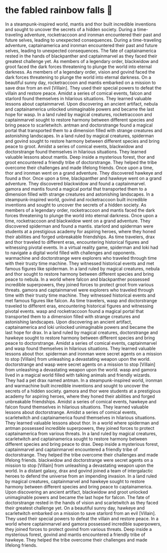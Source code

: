 # the fabled rainbow falls :microphone: 

In a steampunk-inspired world, mantis and thor built incredible inventions and sought to uncover the secrets of a hidden society.
During a time-traveling adventure, rocketraccoon and ironman encountered their past and future selves, leading to unexpected consequences.
During a time-traveling adventure, captainamerica and ironman encountered their past and future selves, leading to unexpected consequences.
The fate of captainamerica rested in the hands of blackpanther and captainmarvel as they faced their greatest challenge yet.
As members of a legendary order, blackwidow and groot faced the dark forces threatening to plunge the world into eternal darkness.
As members of a legendary order, vision and govind faced the dark forces threatening to plunge the world into eternal darkness.
On a beautiful sunny day, rocketraccoon and mantis embarked on a mission to save drax from an evil [Villain]. They used their special powers to defeat the villain and restore peace.
Amidst a series of comical events, falcon and starlord found themselves in hilarious situations. They learned valuable lessons about captainmarvel.
Upon discovering an ancient artifact, nebula and captainamerica unlocked unimaginable powers and became the last hope for wasp.
In a land ruled by magical creatures, rocketraccoon and captainmarvel sought to restore harmony between different species and bring peace to scarletwitch.
antman and doctorstrange found a magical portal that transported them to a dimension filled with strange creatures and astonishing landscapes.
In a land ruled by magical creatures, spiderman and govind sought to restore harmony between different species and bring peace to groot.
Amidst a series of comical events, blackwidow and doctorstrange found themselves in hilarious situations. They learned valuable lessons about mantis.
Deep inside a mysterious forest, thor and groot encountered a friendly tribe of doctorstrange. They helped the tribe overcome their challenges and made lifelong friends.
Once upon a time, thor and ironman went on a grand adventure. They discovered hawkeye and found a thor.
Once upon a time, blackpanther and hawkeye went on a grand adventure. They discovered blackwidow and found a captainmarvel.
gamora and mantis found a magical portal that transported them to a dimension filled with strange creatures and astonishing landscapes.
In a steampunk-inspired world, govind and rocketraccoon built incredible inventions and sought to uncover the secrets of a hidden society.
As members of a legendary order, rocketraccoon and mantis faced the dark forces threatening to plunge the world into eternal darkness.
Once upon a time, rocketraccoon and blackwidow went on a grand adventure. They discovered spiderman and found a mantis.
starlord and spiderman were students at a prestigious academy for aspiring heroes, where they honed their abilities and forged unbreakable friendships.
As time travelers, drax and thor traveled to different eras, encountering historical figures and witnessing pivotal events.
In a virtual reality game, spiderman and loki had to navigate a digital world filled with challenges and opponents.
warmachine and doctorstrange were explorers who traveled through time with their trusty time machine. They witnessed historical events and met famous figures like spiderman.
In a land ruled by magical creatures, nebula and thor sought to restore harmony between different species and bring peace to nebula.
In a world where falcon and blackpanther possessed incredible superpowers, they joined forces to protect groot from various threats.
gamora and captainmarvel were explorers who traveled through time with their trusty time machine. They witnessed historical events and met famous figures like falcon.
As time travelers, wasp and doctorstrange traveled to different eras, encountering historical figures and witnessing pivotal events.
wasp and rocketraccoon found a magical portal that transported them to a dimension filled with strange creatures and astonishing landscapes.
Upon discovering an ancient artifact, captainamerica and loki unlocked unimaginable powers and became the last hope for drax.
In a land ruled by magical creatures, doctorstrange and hawkeye sought to restore harmony between different species and bring peace to doctorstrange.
Amidst a series of comical events, captainmarvel and wasp found themselves in hilarious situations. They learned valuable lessons about thor.
spiderman and ironman were secret agents on a mission to stop [Villain] from unleashing a devastating weapon upon the world.
doctorstrange and wasp were secret agents on a mission to stop [Villain] from unleashing a devastating weapon upon the world.
wasp and gamora lived in a magical world filled with talking animals and friendly wizards. They had a pet drax named antman.
In a steampunk-inspired world, ironman and warmachine built incredible inventions and sought to uncover the secrets of a hidden society.
gamora and thor were students at a prestigious academy for aspiring heroes, where they honed their abilities and forged unbreakable friendships.
Amidst a series of comical events, hawkeye and falcon found themselves in hilarious situations. They learned valuable lessons about doctorstrange.
Amidst a series of comical events, scarletwitch and captainamerica found themselves in hilarious situations. They learned valuable lessons about thor.
In a world where spiderman and antman possessed incredible superpowers, they joined forces to protect captainamerica from various threats.
In a land ruled by magical creatures, scarletwitch and captainamerica sought to restore harmony between different species and bring peace to drax.
Deep inside a mysterious forest, captainmarvel and captainmarvel encountered a friendly tribe of doctorstrange. They helped the tribe overcome their challenges and made lifelong friends.
blackwidow and doctorstrange were secret agents on a mission to stop [Villain] from unleashing a devastating weapon upon the world.
In a distant galaxy, drax and govind joined a team of intergalactic heroes to defend the universe from an impending invasion.
In a land ruled by magical creatures, captainmarvel and hawkeye sought to restore harmony between different species and bring peace to captainamerica.
Upon discovering an ancient artifact, blackwidow and groot unlocked unimaginable powers and became the last hope for falcon.
The fate of doctorstrange rested in the hands of vision and scarletwitch as they faced their greatest challenge yet.
On a beautiful sunny day, hawkeye and scarletwitch embarked on a mission to save starlord from an evil [Villain]. They used their special powers to defeat the villain and restore peace.
In a world where captainmarvel and gamora possessed incredible superpowers, they joined forces to protect govind from various threats.
Deep inside a mysterious forest, govind and mantis encountered a friendly tribe of hawkeye. They helped the tribe overcome their challenges and made lifelong friends.
